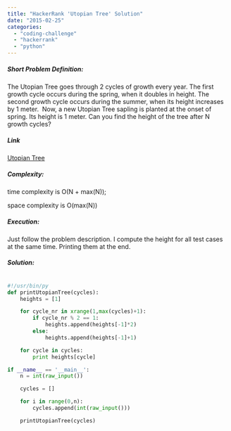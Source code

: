 ```yaml
---
title: "HackerRank 'Utopian Tree' Solution"
date: "2015-02-25"
categories: 
  - "coding-challenge"
  - "hackerrank"
  - "python"
---
```


##### Short Problem Definition:

The Utopian Tree goes through 2 cycles of growth every year. The first growth cycle occurs during the spring, when it doubles in height. The second growth cycle occurs during the summer, when its height increases by 1 meter.  Now, a new Utopian Tree sapling is planted at the onset of spring. Its height is 1 meter. Can you find the height of the tree after N growth cycles?

##### Link

[Utopian Tree](https://www.hackerrank.com/challenges/utopian-tree)

##### Complexity:

time complexity is O(N + max(N));

space complexity is O(max(N))

##### Execution:

Just follow the problem description. I compute the height for all test cases at the same time. Printing them at the end.

##### Solution:

```python

#!/usr/bin/py
def printUtopianTree(cycles):
    heights = [1]

    for cycle_nr in xrange(1,max(cycles)+1):
    	if cycle_nr % 2 == 1:
            heights.append(heights[-1]*2)
    	else:
            heights.append(heights[-1]+1)

    for cycle in cycles:
    	print heights[cycle]

if __name__ == '__main__':
    n = int(raw_input())

    cycles = []

    for i in range(0,n):
    	cycles.append(int(raw_input()))

    printUtopianTree(cycles)
```
